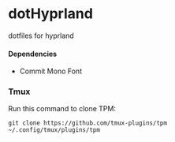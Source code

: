 # dotHyprland
dotfiles for hyprland

#### Dependencies
- Commit Mono Font

### Tmux
Run this command to clone TPM:
```
git clone https://github.com/tmux-plugins/tpm ~/.config/tmux/plugins/tpm
```
